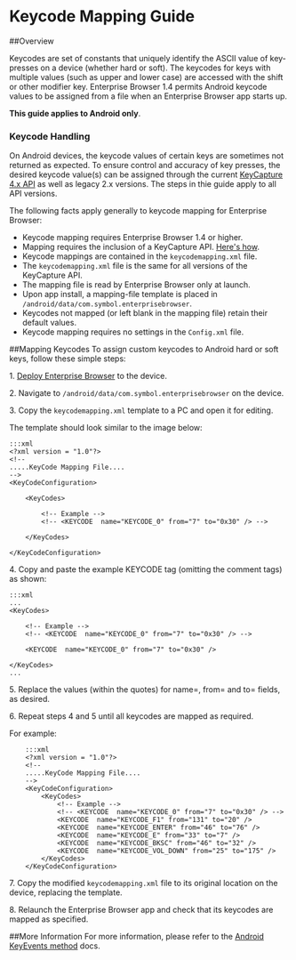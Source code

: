 
# Keycode Mapping Guide

##Overview

Keycodes are set of constants that uniquely identify the ASCII value of key-presses on a device (whether hard or soft). The keycodes for keys with multiple values (such as upper and lower case) are accessed with the shift or other modifier key. Enterprise Browser 1.4 permits Android keycode values to be assigned from a file when an Enterprise Browser app starts up.

**This guide applies to Android only**.

### Keycode Handling 
On Android devices, the keycode values of certain keys are sometimes not returned as expected. To ensure control and accuracy of key presses, the desired keycode value(s) can be assigned through the current [KeyCapture 4.x API](../api/keycapture) as well as legacy 2.x versions. The steps in thie guide apply to all API versions. 

The following facts apply generally to keycode mapping for Enterprise Browser: 

* Keycode mapping requires Enterprise Browser 1.4 or higher.
* Mapping requires the inclusion of a KeyCapture API. [Here's how](../api/keycapture). 
* Keycode mappings are contained in the `keycodemapping.xml` file.
* The `keycodemapping.xml` file is the same for all versions of the KeyCapture API.
* The mapping file is read by Enterprise Browser only at launch.
* Upon app install, a mapping-file template is placed in `/android/data/com.symbol.enterprisebrowser`.
* Keycodes not mapped (or left blank in the mapping file) retain their default values. 
* Keycode mapping requires no settings in the `Config.xml` file. 


##Mapping Keycodes 
To assign custom keycodes to Android hard or soft keys, follow these simple steps:  

&#49;. [Deploy Enterprise Browser](../guide/setup) to the device. 

&#50;. Navigate to `/android/data/com.symbol.enterprisebrowser` on the device. 

&#51;. Copy the `keycodemapping.xml` template to a PC and open it for editing. 

The template should look similar to the image below:  

	:::xml
	<?xml version = "1.0"?>
	<!--
	.....KeyCode Mapping File....
	-->
	<KeyCodeConfiguration>

		<KeyCodes>

			<!-- Example -->
			<!-- <KEYCODE  name="KEYCODE_0" from="7" to="0x30" /> -->
	  
		</KeyCodes>

	</KeyCodeConfiguration>

&#52;. Copy and paste the example KEYCODE tag (omitting the comment tags) as shown:

	:::xml
	...
	<KeyCodes>

		<!-- Example -->
		<!-- <KEYCODE  name="KEYCODE_0" from="7" to="0x30" /> -->

		<KEYCODE  name="KEYCODE_0" from="7" to="0x30" />

	</KeyCodes>
	...

&#53;. Replace the values (within the quotes) for name=, from= and to= fields, as desired. 

&#54;. Repeat steps 4 and 5 until all keycodes are mapped as required.

For example:  

		:::xml     
		<?xml version = "1.0"?>
		<!--
		.....KeyCode Mapping File....
		-->
		<KeyCodeConfiguration>
			<KeyCodes>
				<!-- Example -->
				<!-- <KEYCODE  name="KEYCODE_0" from="7" to="0x30" /> -->
				<KEYCODE  name="KEYCODE_F1" from="131" to="20" />
				<KEYCODE  name="KEYCODE_ENTER" from="46" to="76" />
				<KEYCODE  name="KEYCODE_E" from="33" to="7" />
				<KEYCODE  name="KEYCODE_BKSC" from="46" to="32" /> 
				<KEYCODE  name="KEYCODE_VOL_DOWN" from="25" to="175" />	
			</KeyCodes>
		</KeyCodeConfiguration>


&#55;. Copy the modified `keycodemapping.xml` file to its original location on the device, replacing the template. 

&#56;. Relaunch the Enterprise Browser app and check that its keycodes are mapped as specified.  

##More Information
For more information, please refer to the [Android KeyEvents method](http://developer.android.com/reference/android/view/KeyEvent.html) docs. 